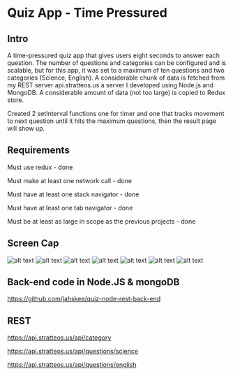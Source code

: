 # Quiz App - Time Pressured

## Intro

A time-pressured quiz app that gives users eight seconds to answer each question.
The number of questions and categories can be configured and is scalable, but for this app, it was set to a maximum of ten questions and two categories (Science, English). A considerable chunk of data is
fetched from my REST server api.stratteos.us a server I developed using Node.js and MongoDB. 
A considerable amount of data (not too large) is copied to Redux store. 

Created 2 setInterval functions one for timer and one that tracks movement to next question until 
it hits the maximum questions, then the result page will show up.

## Requirements

Must use redux - done

Must make at least one network call - done

Must have at least one stack navigator - done

Must have at least one tab navigator - done

Must be at least as large in scope as the previous projects - done


## Screen Cap

![alt text](https://image.ibb.co/gdUekd/photo1.jpg)
![alt text](https://image.ibb.co/jUBEJy/photo2.jpg)
![alt text](https://image.ibb.co/eENMyy/photo3.jpg)
![alt text](https://image.ibb.co/d6hzkd/photo4.jpg)
![alt text](https://image.ibb.co/cMxody/photo5.jpg)
![alt text](https://image.ibb.co/d14C5d/photo6.jpg)
![alt text](https://image.ibb.co/eSi5Qd/photo7.jpg)

## Back-end code in Node.JS & mongoDB

https://github.com/jahskee/quiz-node-rest-back-end

## REST

https://api.stratteos.us/api/category

https://api.stratteos.us/api/questions/science

https://api.stratteos.us/api/questions/english
